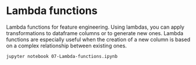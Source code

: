 # Lambda functions

Lambda functions for feature engineering. Using lambdas, you can apply transformations to dataframe columns or to generate new ones. Lambda functions are especially useful when the creation of a new column is based on a complex relationship between existing ones.

```bash
jupyter notebook 07-Lambda-functions.ipynb
```
